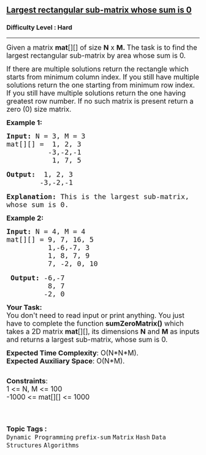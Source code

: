<h2><a href="https://practice.geeksforgeeks.org/problems/largest-rectangular-sub-matrix-whose-sum-is-0/1?utm_source=gfg&utm_medium=article&utm_campaign=bottom_sticky_on_article">Largest rectangular sub-matrix whose sum is 0</a></h2><h3>Difficulty Level : Hard</h3><hr><div class="problems_problem_content__Xm_eO"><p><span style="font-size:18px">Given a matrix&nbsp;<strong>mat</strong>[][] of size&nbsp;<strong>N</strong>&nbsp;x&nbsp;<strong>M.&nbsp;</strong>The task is to&nbsp;find the largest rectangular sub-matrix by area&nbsp;whose sum is 0.</span></p>

<p><span style="font-size:18px">If there are multiple solutions return the rectangle which starts from minimum column index. If you still have multiple solutions return the one starting from minimum row index. If you still have multiple solutions return the one having greatest row number.&nbsp;If no such matrix is present return a zero (0) size matrix.</span></p>

<p><strong><span style="font-size:18px">Example 1:</span></strong></p>

<pre><span style="font-size:18px"><strong>Input: </strong>N = 3, M = 3
mat[][] =  1, 2, 3
          -3,-2,-1
           1, 7, 5</span>

<span style="font-size:18px"><strong>Output:</strong>  1, 2, 3
        -3,-2,-1</span>

<span style="font-size:18px"><strong>Explanation:</strong> This is the largest sub-matrix,
whose sum is 0.</span></pre>

<p><strong><span style="font-size:18px">Example 2:</span></strong></p>

<pre><span style="font-size:18px"><strong>Input:</strong> N = 4, M = 4
mat[][] = 9, 7, 16, 5
          1,-6,-7, 3
          1, 8, 7, 9
          7, -2, 0, 10</span>

<span style="font-size:18px"><strong> Output:</strong> -6,-7
          8, 7
         -2, 0 </span></pre>

<p><span style="font-size:18px"><strong>Your Task:</strong><br>
You don't need to read input or print anything. You just have to complete the function&nbsp;<strong>sumZeroMatrix()</strong>&nbsp;which takes a 2D matrix&nbsp;<strong>mat</strong>[][],&nbsp;its dimensions&nbsp;<strong>N</strong>&nbsp;and&nbsp;<strong>M</strong>&nbsp;as inputs and returns a largest sub-matrix, whose sum is 0.</span></p>

<p><span style="font-size:18px"><strong>Expected Time Complexity</strong>:&nbsp;O(N*N*M).<br>
<strong>Expected Auxiliary Space</strong>:&nbsp;O(N*M).</span></p>

<p><br>
<span style="font-size:18px"><strong>Constraints</strong>:<br>
1 &lt;= N, M &lt;= 100<br>
-1000 &lt;= mat[][] &lt;= 1000</span><br>
&nbsp;</p>
</div><br><p><span style=font-size:18px><strong>Topic Tags : </strong><br><code>Dynamic Programming</code>&nbsp;<code>prefix-sum</code>&nbsp;<code>Matrix</code>&nbsp;<code>Hash</code>&nbsp;<code>Data Structures</code>&nbsp;<code>Algorithms</code>&nbsp;